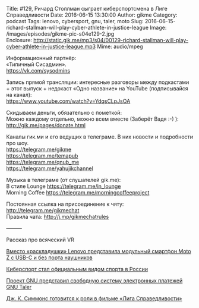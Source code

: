 Title: #129, Ричард Столлман сыграет киберспортсмена в Лиге Справедливости
Date: 2016-06-15 13:30:00
Author: gikme
Category: podcast
Tags: lenovo, cybersport, gnu, taler, moto
Slug: 2016-06-15-richard-stallman-will-play-cyber-athlete-in-justice-league
Image: /images/episodes/gikme-pic-s04e129-2.jpg  
Enclosure: http://static.gik.me/mp3/s04/00129-richard-stallman-will-play-cyber-athlete-in-justice-league.mp3
Mime: audio/mpeg


Информационный партнёр:  
«Типичный Сисадмин».  
<https://vk.com/sysodmins>

Запись прямой трансляции: интересные разговоры между подкастами + этот выпуск + недокаст «Одно название» на YouTube (подписывайся на канал):  
<https://www.youtube.com/watch?v=YdqsCLpJsOA>

Скидываем деньги, обязательно с пометкой:  
Можно каждому отдельно, можно всем вместе (Заберёт Вадя :-) ):  
<http://gik.me/pages/donate.html>

Каналы гик.ми и его ведущих в телеграме. В них новости и подробности про шоу.  
<https://telegram.me/gikme>  
<https://telegram.me/temapub>  
<https://telegram.me/qnub_me>  
<https://telegram.me/yahujikchannel>

Музыка в телеграме (от слушателей gik.me):  
В стиле Lounge <https://telegram.me/in_lounge>  
Morning Coffee <https://telegram.me/morningcoffeeproject>

Постоянная ссылка на присоединение к чяту: <http://telegram.me/gikmechat>  
Правила чата: <http://j.mp/gikmechatrules>

———

Рассказ про всяческий VR

[Вместо «раскладушки» Lenovo представила модульный смартфон Moto Z с USB-C и без порта наушников](https://tjournal.ru/29528-vmesto-raskladushki-lenovo-predstavila-modulnii-smartfon-moto-z-s-usb-c-i-bez-porta-naushnikov)

[Киберспорт стал официальным видом спорта в России](https://tjournal.ru/29432-kibersport-stal-oficialnim-vidom-sporta-v-rossii)

[Проект GNU представил свободную систему электронных платежей GNU Taler](https://rublacklist.net/17578/)

[Дж. К. Симмонс готовится к роли в фильме «Лига Справедливости»](https://tjournal.ru/29424-foto-dzh-k-simmons-gotovitsya-k-roli-v-filme-liga-spravedlivosti)
